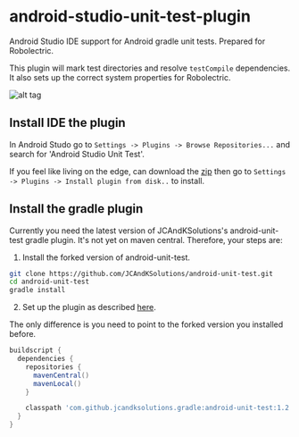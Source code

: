 android-studio-unit-test-plugin
===============================

Android Studio IDE support for Android gradle unit tests. Prepared for Robolectric.

This plugin will mark test directories and resolve `testCompile` dependencies. It also sets up the correct system properties for Robolectric.

![alt tag](https://raw.githubusercontent.com/evant/android-studio-unit-test-plugin/master/screenshots/idea.png)

## Install IDE the plugin
In Android Studo go to `Settings -> Plugins -> Browse Repositories...` and search for 'Android Studio Unit Test'.

If you feel like living on the edge, can download the [zip](https://github.com/evant/android-studio-unit-test-plugin/raw/master/AndroidStudioUnitTestPlugin/AndroidStudioUnitTestPlugin.zip) then go to `Settings -> Plugins -> Install plugin from disk..` to install.

## Install the gradle plugin
Currently you need the latest version of JCAndKSolutions's android-unit-test gradle plugin. It's not yet on maven central. Therefore, your steps are:

1. Install the forked version of android-unit-test.

  ```bash
  git clone https://github.com/JCAndKSolutions/android-unit-test.git
  cd android-unit-test
  gradle install
  ```

2. Set up the plugin as described [here](https://github.com/JCAndKSolutions/android-unit-test).

  The only difference is you need to point to the forked version you installed before.
  ```groovy
  buildscript {
    dependencies {
      repositories {
        mavenCentral()
        mavenLocal()
      }

      classpath 'com.github.jcandksolutions.gradle:android-unit-test:1.2.2-SNAPSHOT'
    }
  }
  ```
